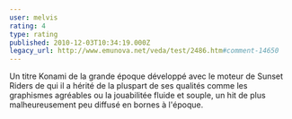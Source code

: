 ```yaml
---
user: melvis
rating: 4
type: rating
published: 2010-12-03T10:34:19.000Z
legacy_url: http://www.emunova.net/veda/test/2486.htm#comment-14650
---
```

Un titre Konami de la grande époque développé avec le moteur de Sunset Riders de qui il a hérité de la pluspart de ses qualités comme les graphismes agréables ou la jouabilitée fluide et souple, un hit de plus malheureusement peu diffusé en bornes à l'époque.